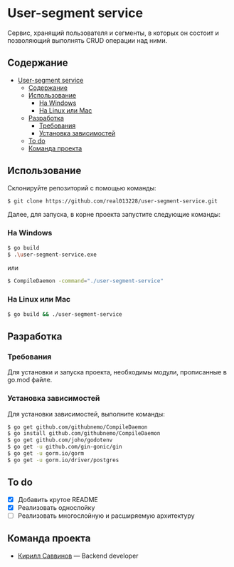 # User-segment service
Сервис, хранящий пользователя и сегменты, в которых он состоит и позволяющий выполнять CRUD операции над ними.

## Содержание
- [User-segment service](#user-segment-service)
  - [Содержание](#содержание)
  - [Использование](#использование)
    - [На Windows](#на-windows)
    - [На Linux или Mac](#на-linux-или-mac)
  - [Разработка](#разработка)
    - [Требования](#требования)
    - [Установка зависимостей](#установка-зависимостей)
  - [To do](#to-do)
  - [Команда проекта](#команда-проекта)

## Использование
Склонируйте репозиторий с помощью команды:
```sh
$ git clone https://github.com/real013228/user-segment-service.git
```
Далее, для запуска, в корне проекта запустите следующие команды:
### На Windows
```sh
$ go build
$ .\user-segment-service.exe
```
или
```sh
$ CompileDaemon -command="./user-segment-service"
```

### На Linux или Mac
```sh
$ go build && ./user-segment-service
```

## Разработка

### Требования
Для установки и запуска проекта, необходимы модули, прописанные в go.mod файле.

### Установка зависимостей
Для установки зависимостей, выполните команды:
```sh
$ go get github.com/githubnemo/CompileDaemon
$ go install github.com/githubnemo/CompileDaemon
$ go get github.com/joho/godotenv
$ go get -u github.com/gin-gonic/gin
$ go get -u gorm.io/gorm
$ go get -u gorm.io/driver/postgres
```

## To do
- [x] Добавить крутое README
- [x] Реализовать однослойку
- [ ] Реализовать многослойную и расширяемую архитектуру

## Команда проекта

- [Кирилл Саввинов](https://t.me/sakir0132) —  Backend developer